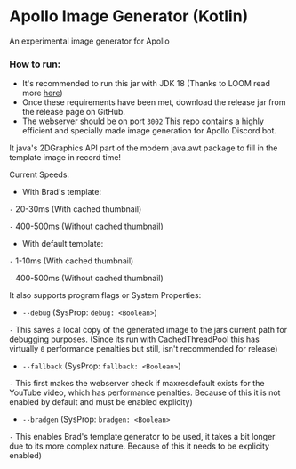 # Apollo Image Generator (Kotlin)
An experimental image generator for Apollo

### How to run:
  * It's recommended to run this jar with JDK 18 (Thanks to LOOM read more [here](https://wiki.openjdk.java.net/display/loom/Main))
  * Once these requirements have been met, download the release jar from the release page on GitHub.
  * The webserver should be on port `3002`
This repo contains a highly efficient and specially made image generation for Apollo Discord bot.

It java's 2DGraphics API part of the modern java.awt package to fill in the template image in record time!

Current Speeds:
* With Brad's template:

`-` 20-30ms (With cached thumbnail) 

`-` 400-500ms (Without cached thumbnail)

* With default template:

`-` 1-10ms (With cached thumbnail)

`-` 400-500ms (Without cached thumbnail)

It also supports program flags or System Properties:

* `--debug` (SysProp: `debug: <Boolean>`)

`-` This saves a local copy of the generated image to the jars current path for debugging purposes. (Since its run with CachedThreadPool this has virtually `0` performance penalties but still, isn't recommended for release)

* `--fallback` (SysProp: `fallback: <Boolean>`)

`-` This first makes the webserver check if maxresdefault exists for the YouTube video, which has performance penalties. Because of this it is not enabled by default and must be enabled explicity)

* `--bradgen` (SysProp: `bradgen: <Boolean>`

`-` This enables Brad's template generator to be used, it takes a bit longer due to its more complex nature. Because of this it needs to be explicity enabled)

